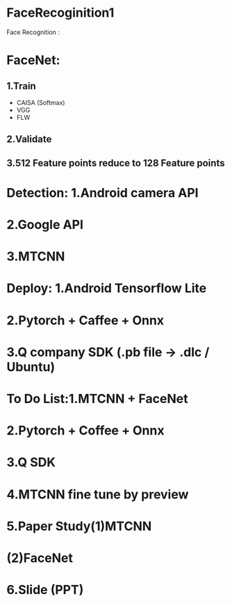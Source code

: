 # FaceRecoginition1
Face Recognition :  

# FaceNet:
## 1.Train 
* CAISA (Softmax)
* VGG
* FLW
## 2.Validate
## 3.512 Feature points reduce to 128 Feature points


# Detection: 1.Android camera API
#            2.Google API
#            3.MTCNN
#
# Deploy:    1.Android Tensorflow Lite
#            2.Pytorch + Caffee + Onnx
#            3.Q company SDK (.pb file -> .dlc / Ubuntu)
#
# To Do List:1.MTCNN + FaceNet
#            2.Pytorch + Coffee + Onnx 
#            3.Q SDK
#            4.MTCNN fine tune by preview
#            5.Paper Study(1)MTCNN
#                         (2)FaceNet 
#                                   
#            6.Slide (PPT)                         
#

